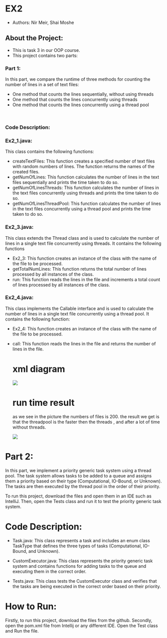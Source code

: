 
# EX2 

- Authors: Nir Meir, Shai Moshe

## About the Project:
- This is task 3  in our OOP course.
- This project contains two parts:

### Part 1:
 In this part, we compare the runtime of three methods for counting the number of lines in a set of text files:
  
- One method that counts the lines sequentially, without using threads
- One method that counts the lines concurrently using threads
- One method that counts the lines concurrently using a thread pool
<br />

### Code Description:

### Ex2_1.java:
This class contains the following functions:<br />

- createTextFiles: This function creates a specified number of text files with random numbers of lines. The function returns the names of the created files.
- getNumOfLines: This function calculates the number of lines in the text files sequentially and prints the time taken to do so.
- getNumOfLinesThreads: This function calculates the number of lines in the text files concurrently using threads and prints the time taken to do so.
- getNumOfLinesThreadPool: This function calculates the number of lines in the text files concurrently using a thread pool and prints the time taken to do so.

### Ex2_3.java:
This class extends the Thread class and is used to calculate the number of lines in a single text file concurrently using threads. It contains the following functions <br />
- Ex2_3: This function creates an instance of the class with the name of the file to be processed.
- getTotalNumLines: This function returns the total number of lines processed by all instances of the class.
- run: This function reads the lines in the file and increments a total count of lines processed by all instances of the class.


### Ex2_4.java:
This class implements the Callable interface and is used to calculate the number of lines in a single text file concurrently using a thread pool. It contains the following function:<br />

- Ex2_4: This function creates an instance of the class with the name of the file to be processed.
- call: This function reads the lines in the file and returns the number of lines in the file.



  # xml diagram 
  ![](https://i.ibb.co/qYBxs2F/Screenshot-2023-01-09-211932.jpg)
  
  
  # run time  result
  as we see in the picture the numbers of files is 200.
  the result we get is that the threadpool is the faster then the threads , and after a lot of time without threads.
  
  ![](https://i.ibb.co/v4k0Nmp/Screenshot-2023-01-09-211217.jpg)

# Part 2:
 In this part, we implement a priority generic task system using a thread pool. The task system allows tasks to be added to a queue and assigns them a priority based on their type (Computational, IO-Bound, or Unknown). The tasks are then executed by the thread pool in the order of their priority.
 
 

To run this project, download the files and open them in an IDE such as IntelliJ. Then, open the Tests class and run it to test the priority generic task system.
  
# Code Description:

- Task.java: This class represents a task and includes an enum class TaskType that defines the three types of tasks (Computational, IO-Bound, and Unknown).

- CustomExecutor.java: This class represents the priority generic task system and contains functions for adding tasks to the queue and executing them in the correct order.

- Tests.java: This class tests the CustomExecutor class and verifies that the tasks are being executed in the correct order based on their priority.


# How to Run:
Firstly, to run this project, download the files from the github.
Secondly, open the pom.xml file from Intellij or any different IDE.
Open the Test class and Run the file.



